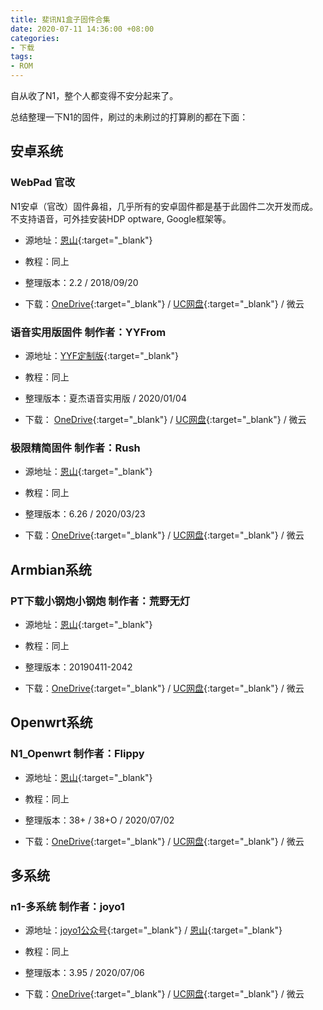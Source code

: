 ```yaml
---
title: 斐讯N1盒子固件合集
date: 2020-07-11 14:36:00 +08:00
categories:
- 下载
tags:
- ROM
---
```


自从收了N1，整个人都变得不安分起来了。

总结整理一下N1的固件，刷过的未刷过的打算刷的都在下面：

## 安卓系统

### WebPad 官改

N1安卓（官改）固件鼻祖，几乎所有的安卓固件都是基于此固件二次开发而成。不支持语音，可外挂安装HDP optware, Google框架等。

* 源地址：[恩山](https://www.right.com.cn/forum/forum.php?mod=viewthread&tid=338759 "恩山"){:target="_blank"}

* 教程：同上

* 整理版本：2.2 / 2018/09/20

* 下载：[OneDrive](https://service-lyvb06iw-1251569806.hk.apigw.tencentcs.com/release/MyDisk/N1){:target="_blank"} / [UC网盘](https://www.yun.cn/s/238d919025584ceab08fd29be9f7b20c){:target="_blank"} / 微云

### 语音实用版固件 制作者：YYFrom

* 源地址：[YYF定制版](http://www.yyfrom.com/cms/yyfrom/productlist/list-117-1.html "YYF定制版"){:target="_blank"}

* 教程：同上

* 整理版本：夏杰语音实用版 / 2020/01/04

* 下载： [OneDrive](https://service-lyvb06iw-1251569806.hk.apigw.tencentcs.com/release/MyDisk/N1){:target="_blank"} / [UC网盘](https://www.yun.cn/s/dd2b88426d154d80bbad0a3c94945a89){:target="_blank"} / 微云

### 极限精简固件 制作者：Rush

* 源地址：[恩山](https://www.right.com.cn/forum/thread-315889-1-1.html "恩山"){:target="_blank"}

* 教程：同上

* 整理版本：6.26 / 2020/03/23

* 下载：[OneDrive](https://service-lyvb06iw-1251569806.hk.apigw.tencentcs.com/release/MyDisk/N1){:target="_blank"} / [UC网盘](https://www.yun.cn/s/8d55373b3fb147498e89f628b1373f80){:target="_blank"} / 微云

## Armbian系统

### PT下载小钢炮小钢炮 制作者：荒野无灯

* 源地址：[恩山](https://www.right.com.cn/forum/thread-324404-1-1.html "恩山"){:target="_blank"}

* 教程：同上

* 整理版本：20190411-2042

* 下载：[OneDrive](https://service-lyvb06iw-1251569806.hk.apigw.tencentcs.com/release/MyDisk/N1){:target="_blank"} / [UC网盘](https://www.yun.cn/s/2338d784cb4f444486fe8f9f72044773){:target="_blank"} / 微云

## Openwrt系统

### N1_Openwrt 制作者：Flippy

* 源地址：[恩山](https://www.right.com.cn/forum/thread-981406-1-1.html "恩山"){:target="_blank"}

* 教程：同上

* 整理版本：38\+ / 38\+O / 2020/07/02

* 下载：[OneDrive](https://service-lyvb06iw-1251569806.hk.apigw.tencentcs.com/release/MyDisk/N1){:target="_blank"} / [UC网盘](https://www.yun.cn/s/dc9d0efae84242ffa8ca0636d29de802){:target="_blank"} / 微云

## 多系统

### n1-多系统 制作者：joyo1

* 源地址：[joyo1公众号](https://mp.weixin.qq.com/s/RCp-wiZ9IhmEi_OfrEj69g "joyo1公众号"){:target="_blank"} / [恩山](https://www.right.com.cn/forum/thread-4030040-1-3.html "恩山"){:target="_blank"}

* 教程：同上

* 整理版本：3.95 / 2020/07/06

* 下载：[OneDrive](https://service-lyvb06iw-1251569806.hk.apigw.tencentcs.com/release/MyDisk/N1){:target="_blank"} / [UC网盘](https://www.yun.cn/s/b474f69ec5824e83bf4d01b8570fd0cf){:target="_blank"} / 微云